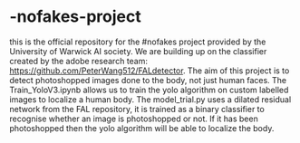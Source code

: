 # -nofakes-project
this is the official repository for the #nofakes project provided by the University of Warwick AI society. We are building up on the classifier created by the adobe research team: https://github.com/PeterWang512/FALdetector. The aim of this project is to detect photoshopped images done to the body, not just human faces. The Train_YoloV3.ipynb allows us to train the yolo algorithm on custom labelled images to localize a human body. The model_trial.py uses a dilated residual network from the FAL repository, it is trained as a binary classifier to recognise whether an image is photoshopped or not. If it has been photoshopped then the yolo algorithm will be able to localize the body. 
